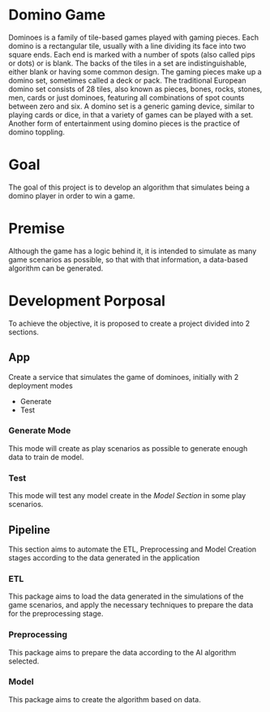 # Domino Game

Dominoes is a family of tile-based games played with gaming pieces. Each domino is a rectangular tile, usually with a line dividing its face into two square ends. Each end is marked with a number of spots (also called pips or dots) or is blank. The backs of the tiles in a set are indistinguishable, either blank or having some common design. The gaming pieces make up a domino set, sometimes called a deck or pack. The traditional European domino set consists of 28 tiles, also known as pieces, bones, rocks, stones, men, cards or just dominoes, featuring all combinations of spot counts between zero and six. A domino set is a generic gaming device, similar to playing cards or dice, in that a variety of games can be played with a set. Another form of entertainment using domino pieces is the practice of domino toppling.

# Goal

The goal of this project is to develop an algorithm that simulates being a domino player in order to win a game.

# Premise

Although the game has a logic behind it, it is intended to simulate as many game scenarios as possible, so that with that information, a data-based algorithm can be generated.

# Development Porposal

To achieve the objective, it is proposed to create a project divided into 2 sections.

## App

Create a service that simulates the game of dominoes, initially with 2 deployment modes

- Generate
- Test

### Generate Mode

This mode will create as play scenarios as possible to generate enough data to train de model.

### Test

This mode will test any model create in the *Model Section* in some play scenarios.

## Pipeline

This section aims to automate the ETL, Preprocessing and Model Creation stages according to the data generated in the application

### ETL

This package aims to load the data generated in the simulations of the game scenarios, and apply the necessary techniques to prepare the data for the preprocessing stage. 

### Preprocessing

This package aims to prepare the data according to the AI algorithm selected.

### Model

This package aims to create the algorithm based on data.